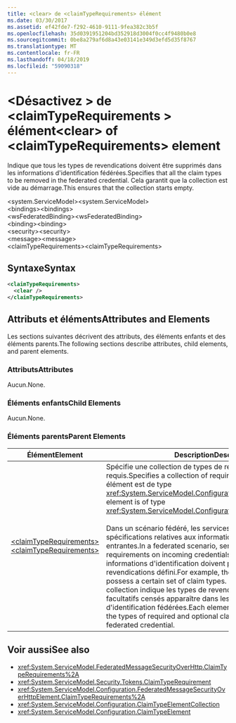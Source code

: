 ```yaml
---
title: <clear> de <claimTypeRequirements> élément
ms.date: 03/30/2017
ms.assetid: ef42fde7-f292-4610-9111-9fea382c3b5f
ms.openlocfilehash: 35d0391951204bd352918d3004f0cc4f9480b0e8
ms.sourcegitcommit: 0be8a279af6d8a43e03141e349d3efd5d35f8767
ms.translationtype: MT
ms.contentlocale: fr-FR
ms.lasthandoff: 04/18/2019
ms.locfileid: "59090318"
---
```

# <a name="clear-of-claimtyperequirements-element"></a><span data-ttu-id="f54a5-102">\<Désactivez > de \<claimTypeRequirements > élément</span><span class="sxs-lookup"><span data-stu-id="f54a5-102">\<clear> of \<claimTypeRequirements> element</span></span>
<span data-ttu-id="f54a5-103">Indique que tous les types de revendications doivent être supprimés dans les informations d'identification fédérées.</span><span class="sxs-lookup"><span data-stu-id="f54a5-103">Specifies that all the claim types to be removed in the federated credential.</span></span> <span data-ttu-id="f54a5-104">Cela garantit que la collection est vide au démarrage.</span><span class="sxs-lookup"><span data-stu-id="f54a5-104">This ensures that the collection starts empty.</span></span>  
  
 <span data-ttu-id="f54a5-105">\<system.ServiceModel></span><span class="sxs-lookup"><span data-stu-id="f54a5-105">\<system.ServiceModel></span></span>  
<span data-ttu-id="f54a5-106">\<bindings></span><span class="sxs-lookup"><span data-stu-id="f54a5-106">\<bindings></span></span>  
<span data-ttu-id="f54a5-107">\<wsFederatedBinding></span><span class="sxs-lookup"><span data-stu-id="f54a5-107">\<wsFederatedBinding></span></span>  
<span data-ttu-id="f54a5-108">\<binding></span><span class="sxs-lookup"><span data-stu-id="f54a5-108">\<binding></span></span>  
<span data-ttu-id="f54a5-109">\<security></span><span class="sxs-lookup"><span data-stu-id="f54a5-109">\<security></span></span>  
<span data-ttu-id="f54a5-110">\<message></span><span class="sxs-lookup"><span data-stu-id="f54a5-110">\<message></span></span>  
<span data-ttu-id="f54a5-111">\<claimTypeRequirements></span><span class="sxs-lookup"><span data-stu-id="f54a5-111">\<claimTypeRequirements></span></span>  
  
## <a name="syntax"></a><span data-ttu-id="f54a5-112">Syntaxe</span><span class="sxs-lookup"><span data-stu-id="f54a5-112">Syntax</span></span>  
  
```xml  
<claimTypeRequirements>
  <clear />
</claimTypeRequirements>
```  
  
## <a name="attributes-and-elements"></a><span data-ttu-id="f54a5-113">Attributs et éléments</span><span class="sxs-lookup"><span data-stu-id="f54a5-113">Attributes and Elements</span></span>  
 <span data-ttu-id="f54a5-114">Les sections suivantes décrivent des attributs, des éléments enfants et des éléments parents.</span><span class="sxs-lookup"><span data-stu-id="f54a5-114">The following sections describe attributes, child elements, and parent elements.</span></span>  
  
### <a name="attributes"></a><span data-ttu-id="f54a5-115">Attributs</span><span class="sxs-lookup"><span data-stu-id="f54a5-115">Attributes</span></span>  
 <span data-ttu-id="f54a5-116">Aucun.</span><span class="sxs-lookup"><span data-stu-id="f54a5-116">None.</span></span>  
  
### <a name="child-elements"></a><span data-ttu-id="f54a5-117">Éléments enfants</span><span class="sxs-lookup"><span data-stu-id="f54a5-117">Child Elements</span></span>  
 <span data-ttu-id="f54a5-118">Aucun.</span><span class="sxs-lookup"><span data-stu-id="f54a5-118">None.</span></span>  
  
### <a name="parent-elements"></a><span data-ttu-id="f54a5-119">Éléments parents</span><span class="sxs-lookup"><span data-stu-id="f54a5-119">Parent Elements</span></span>  
  
|<span data-ttu-id="f54a5-120">Élément</span><span class="sxs-lookup"><span data-stu-id="f54a5-120">Element</span></span>|<span data-ttu-id="f54a5-121">Description</span><span class="sxs-lookup"><span data-stu-id="f54a5-121">Description</span></span>|  
|-------------|-----------------|  
|[<span data-ttu-id="f54a5-122">\<claimTypeRequirements></span><span class="sxs-lookup"><span data-stu-id="f54a5-122">\<claimTypeRequirements></span></span>](../../../../../docs/framework/configure-apps/file-schema/wcf/claimtyperequirements-for-message.md)|<span data-ttu-id="f54a5-123">Spécifie une collection de types de revendications requis.</span><span class="sxs-lookup"><span data-stu-id="f54a5-123">Specifies a collection of required claim types.</span></span> <span data-ttu-id="f54a5-124">Chaque élément est de type <xref:System.ServiceModel.Configuration.ClaimTypeElement>.</span><span class="sxs-lookup"><span data-stu-id="f54a5-124">Each element is of type <xref:System.ServiceModel.Configuration.ClaimTypeElement>.</span></span><br /><br /> <span data-ttu-id="f54a5-125">Dans un scénario fédéré, les services déclarent les spécifications relatives aux informations d'identification entrantes.</span><span class="sxs-lookup"><span data-stu-id="f54a5-125">In a federated scenario, services state the requirements on incoming credentials.</span></span> <span data-ttu-id="f54a5-126">Par exemple, ces informations d'identification doivent posséder un jeu de types de revendications défini.</span><span class="sxs-lookup"><span data-stu-id="f54a5-126">For example, the incoming credentials must possess a certain set of claim types.</span></span> <span data-ttu-id="f54a5-127">Chaque élément de la collection indique les types de revendications requis et facultatifs censés apparaître dans les informations d'identification fédérées.</span><span class="sxs-lookup"><span data-stu-id="f54a5-127">Each element in this collection specifies the types of required and optional claims expected to appear in a federated credential.</span></span>|  
  
## <a name="see-also"></a><span data-ttu-id="f54a5-128">Voir aussi</span><span class="sxs-lookup"><span data-stu-id="f54a5-128">See also</span></span>

- <xref:System.ServiceModel.FederatedMessageSecurityOverHttp.ClaimTypeRequirements%2A>
- <xref:System.ServiceModel.Security.Tokens.ClaimTypeRequirement>
- <xref:System.ServiceModel.Configuration.FederatedMessageSecurityOverHttpElement.ClaimTypeRequirements%2A>
- <xref:System.ServiceModel.Configuration.ClaimTypeElementCollection>
- <xref:System.ServiceModel.Configuration.ClaimTypeElement>
